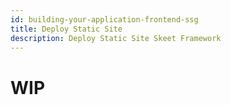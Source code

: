 ```yaml
---
id: building-your-application-frontend-ssg
title: Deploy Static Site
description: Deploy Static Site Skeet Framework
---
```


# WIP